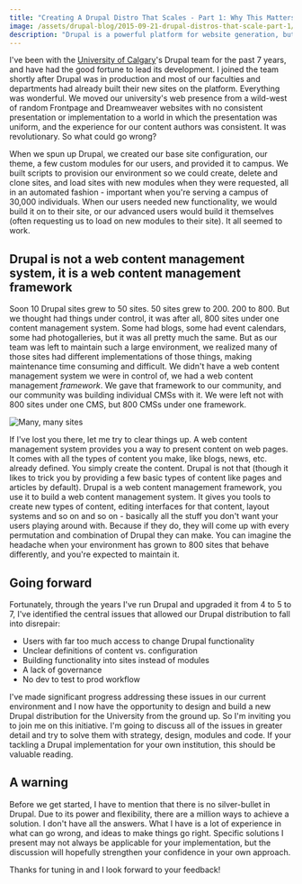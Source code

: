 ```yaml
---
title: "Creating A Drupal Distro That Scales - Part 1: Why This Matters"
image: /assets/drupal-blog/2015-09-21-drupal-distros-that-scale-part-1/sites.jpg
description: "Drupal is a powerful platform for website generation, but once you unleash it upon your institution, everything that can happen will happen. This is my guide to ensuring only the good things happen."
---
```


I've been with the [University of Calgary](http://www.ucalgary.ca/)'s Drupal team for the past 7 years, and have had the good fortune to lead its development. I joined the team shortly after Drupal was in production and most of our faculties and departments had already built their new sites on the platform. Everything was wonderful. We moved our university's web presence from a wild-west of random Frontpage and Dreamweaver websites with no consistent presentation or implementation to a world in which the presentation was uniform, and the experience for our content authors was consistent. It was revolutionary. So what could go wrong?

When we spun up Drupal, we created our base site configuration, our theme, a few custom modules for our users, and provided it to campus. We built scripts to provision our environment so we could create, delete and clone sites, and load sites with new modules when they were requested, all in an automated fashion - important when you're serving a campus of 30,000 individuals. When our users needed new functionality, we would build it on to their site, or our advanced users would build it themselves (often requesting us to load on new modules to their site). It all seemed to work.

## Drupal is not a web content management system, it is a web content management framework

Soon 10 Drupal sites grew to 50 sites. 50 sites grew to 200. 200 to 800. But we thought had things under control, it was after all, 800 sites under one content management system. Some had blogs, some had event calendars, some had photogalleries, but it was all pretty much the same. But as our team was left to maintain such a large environment, we realized many of those sites had different implementations of those things, making maintenance time consuming and difficult. We didn't have a web content management system we were in control of, we had a web content management *framework*. We gave that framework to our community, and our community was building individual CMSs with it. We were left not with 800 sites under one CMS, but 800 CMSs under one framework.

![Many, many sites](/assets/drupal-blog/2015-09-21-drupal-distros-that-scale-part-1/sites.jpg)

If I've lost you there, let me try to clear things up. A web content management system provides you a way to present content on web pages. It comes with all the types of content you make, like blogs, news, etc. already defined. You simply create the content. Drupal is not that (though it likes to trick you by providing a few basic types of content like pages and articles by default). Drupal is a web content management framework, you use it to build a web content management system. It gives you tools to create new types of content, editing interfaces for that content, layout systems and so on and so on - basically all the stuff you don't want your users playing around with. Because if they do, they will come up with every permutation and combination of Drupal they can make. You can imagine the headache when your environment has grown to 800 sites that behave differently, and you're expected to maintain it.

## Going forward

Fortunately, through the years I've run Drupal and upgraded it from 4 to 5 to 7, I've identified the central issues that allowed our Drupal distribution to fall into disrepair:

* Users with far too much access to change Drupal functionality
* Unclear definitions of content vs. configuration
* Building functionality into sites instead of modules
* A lack of governance
* No dev to test to prod workflow

I've made significant progress addressing these issues in our current environment and I now have the opportunity to design and build a new Drupal distribution for the University from the ground up. So I'm inviting you to join me on this initiative. I'm going to discuss all of the issues in greater detail and try to solve them with strategy, design, modules and code. If your tackling a Drupal implementation for your own institution, this should be valuable reading.

## A warning

Before we get started, I have to mention that there is no silver-bullet in Drupal. Due to its power and flexibility, there are a million ways to achieve a solution. I don't have all the answers. What I have is a lot of experience in what can go wrong, and ideas to make things go right. Specific solutions I present may not always be applicable for your implementation, but the discussion will hopefully strengthen your confidence in your own approach.

Thanks for tuning in and I look forward to your feedback!

